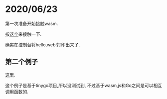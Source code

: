 # 2020/06/23

第一次准备开始接触wasm.

按[这个][go例子]来接触一下.

确实在控制台将hello,web!打印出来了.

## 第二个例子

[这里][js例子].

这个例子是基于tinygo项目,所以没测试到,
不过基于wasm,js和Go之间是可以相互调用函数的.

[go例子]: https://webassembly.org/getting-started/developers-guide/
[js例子]: https://tinygo.org/webassembly/webassembly/
